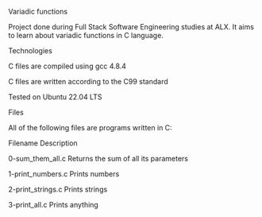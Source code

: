 Variadic functions

Project done during Full Stack Software Engineering studies at ALX. It aims to learn about variadic functions in C language.



Technologies

C files are compiled using gcc 4.8.4

C files are written according to the C99 standard

Tested on Ubuntu 22.04 LTS

Files

All of the following files are programs written in C:



Filename	Description

0-sum_them_all.c	Returns the sum of all its parameters

1-print_numbers.c	Prints numbers

2-print_strings.c	Prints strings

3-print_all.c	Prints anything
